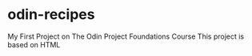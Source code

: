 # odin-recipes
My First Project on The Odin Project Foundations Course
This project is based on HTML